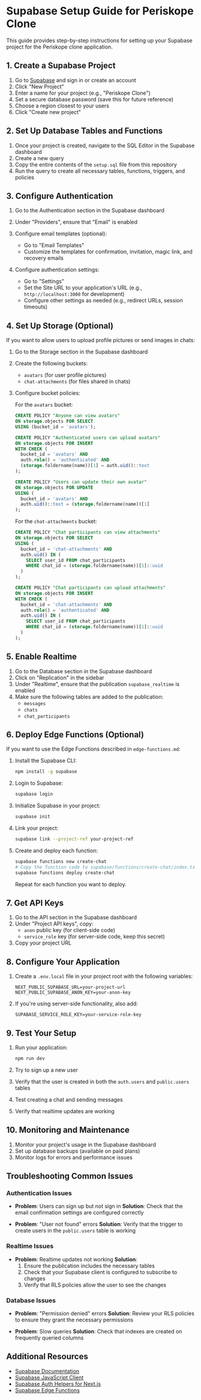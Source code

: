 # Supabase Setup Guide for Periskope Clone

This guide provides step-by-step instructions for setting up your Supabase project for the Periskope clone application.

## 1. Create a Supabase Project

1. Go to [Supabase](https://supabase.com) and sign in or create an account
2. Click "New Project"
3. Enter a name for your project (e.g., "Periskope Clone")
4. Set a secure database password (save this for future reference)
5. Choose a region closest to your users
6. Click "Create new project"

## 2. Set Up Database Tables and Functions

1. Once your project is created, navigate to the SQL Editor in the Supabase dashboard
2. Create a new query
3. Copy the entire contents of the `setup.sql` file from this repository
4. Run the query to create all necessary tables, functions, triggers, and policies

## 3. Configure Authentication

1. Go to the Authentication section in the Supabase dashboard
2. Under "Providers", ensure that "Email" is enabled
3. Configure email templates (optional):
   - Go to "Email Templates"
   - Customize the templates for confirmation, invitation, magic link, and recovery emails

4. Configure authentication settings:
   - Go to "Settings"
   - Set the Site URL to your application's URL (e.g., `http://localhost:3000` for development)
   - Configure other settings as needed (e.g., redirect URLs, session timeouts)

## 4. Set Up Storage (Optional)

If you want to allow users to upload profile pictures or send images in chats:

1. Go to the Storage section in the Supabase dashboard
2. Create the following buckets:
   - `avatars` (for user profile pictures)
   - `chat-attachments` (for files shared in chats)

3. Configure bucket policies:

   For the `avatars` bucket:
   ```sql
   CREATE POLICY "Anyone can view avatars"
   ON storage.objects FOR SELECT
   USING (bucket_id = 'avatars');

   CREATE POLICY "Authenticated users can upload avatars"
   ON storage.objects FOR INSERT
   WITH CHECK (
     bucket_id = 'avatars' AND
     auth.role() = 'authenticated' AND
     (storage.foldername(name))[1] = auth.uid()::text
   );

   CREATE POLICY "Users can update their own avatar"
   ON storage.objects FOR UPDATE
   USING (
     bucket_id = 'avatars' AND
     auth.uid()::text = (storage.foldername(name))[1]
   );
   ```

   For the `chat-attachments` bucket:
   ```sql
   CREATE POLICY "Chat participants can view attachments"
   ON storage.objects FOR SELECT
   USING (
     bucket_id = 'chat-attachments' AND
     auth.uid() IN (
       SELECT user_id FROM chat_participants
       WHERE chat_id = (storage.foldername(name))[1]::uuid
     )
   );

   CREATE POLICY "Chat participants can upload attachments"
   ON storage.objects FOR INSERT
   WITH CHECK (
     bucket_id = 'chat-attachments' AND
     auth.role() = 'authenticated' AND
     auth.uid() IN (
       SELECT user_id FROM chat_participants
       WHERE chat_id = (storage.foldername(name))[1]::uuid
     )
   );
   ```

## 5. Enable Realtime

1. Go to the Database section in the Supabase dashboard
2. Click on "Replication" in the sidebar
3. Under "Realtime", ensure that the publication `supabase_realtime` is enabled
4. Make sure the following tables are added to the publication:
   - `messages`
   - `chats`
   - `chat_participants`

## 6. Deploy Edge Functions (Optional)

If you want to use the Edge Functions described in `edge-functions.md`:

1. Install the Supabase CLI:
   ```bash
   npm install -g supabase
   ```

2. Login to Supabase:
   ```bash
   supabase login
   ```

3. Initialize Supabase in your project:
   ```bash
   supabase init
   ```

4. Link your project:
   ```bash
   supabase link --project-ref your-project-ref
   ```

5. Create and deploy each function:
   ```bash
   supabase functions new create-chat
   # Copy the function code to supabase/functions/create-chat/index.ts
   supabase functions deploy create-chat
   ```

   Repeat for each function you want to deploy.

## 7. Get API Keys

1. Go to the API section in the Supabase dashboard
2. Under "Project API keys", copy:
   - `anon` public key (for client-side code)
   - `service_role` key (for server-side code, keep this secret)
3. Copy your project URL

## 8. Configure Your Application

1. Create a `.env.local` file in your project root with the following variables:
   ```
   NEXT_PUBLIC_SUPABASE_URL=your-project-url
   NEXT_PUBLIC_SUPABASE_ANON_KEY=your-anon-key
   ```

2. If you're using server-side functionality, also add:
   ```
   SUPABASE_SERVICE_ROLE_KEY=your-service-role-key
   ```

## 9. Test Your Setup

1. Run your application:
   ```bash
   npm run dev
   ```

2. Try to sign up a new user
3. Verify that the user is created in both the `auth.users` and `public.users` tables
4. Test creating a chat and sending messages
5. Verify that realtime updates are working

## 10. Monitoring and Maintenance

1. Monitor your project's usage in the Supabase dashboard
2. Set up database backups (available on paid plans)
3. Monitor logs for errors and performance issues

## Troubleshooting Common Issues

### Authentication Issues

- **Problem**: Users can sign up but not sign in
  **Solution**: Check that the email confirmation settings are configured correctly

- **Problem**: "User not found" errors
  **Solution**: Verify that the trigger to create users in the `public.users` table is working

### Realtime Issues

- **Problem**: Realtime updates not working
  **Solution**: 
  1. Ensure the publication includes the necessary tables
  2. Check that your Supabase client is configured to subscribe to changes
  3. Verify that RLS policies allow the user to see the changes

### Database Issues

- **Problem**: "Permission denied" errors
  **Solution**: Review your RLS policies to ensure they grant the necessary permissions

- **Problem**: Slow queries
  **Solution**: Check that indexes are created on frequently queried columns

## Additional Resources

- [Supabase Documentation](https://supabase.com/docs)
- [Supabase JavaScript Client](https://supabase.com/docs/reference/javascript/introduction)
- [Supabase Auth Helpers for Next.js](https://supabase.com/docs/guides/auth/auth-helpers/nextjs)
- [Supabase Edge Functions](https://supabase.com/docs/guides/functions)
